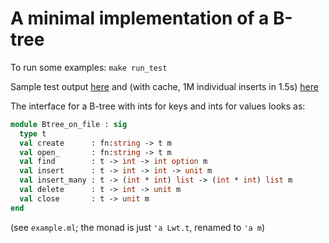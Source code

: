 # A minimal implementation of a B-tree

To run some examples: `make run_test`

Sample test output
[here](https://gist.github.com/tomjridge/e083a0e781189df4c4428c2da2cdc108)
and (with cache, 1M individual inserts in 1.5s)
[here](https://gist.github.com/tomjridge/9a244e14a3f84f9d2236b1510f76cc18)

The interface for a B-tree with ints for keys and ints for values looks as:


```ocaml
module Btree_on_file : sig
  type t
  val create      : fn:string -> t m
  val open_       : fn:string -> t m
  val find        : t -> int -> int option m
  val insert      : t -> int -> int -> unit m
  val insert_many : t -> (int * int) list -> (int * int) list m
  val delete      : t -> int -> unit m
  val close       : t -> unit m
end 
```

(see `example.ml`; the monad is just `'a Lwt.t`, renamed to `'a m`)
